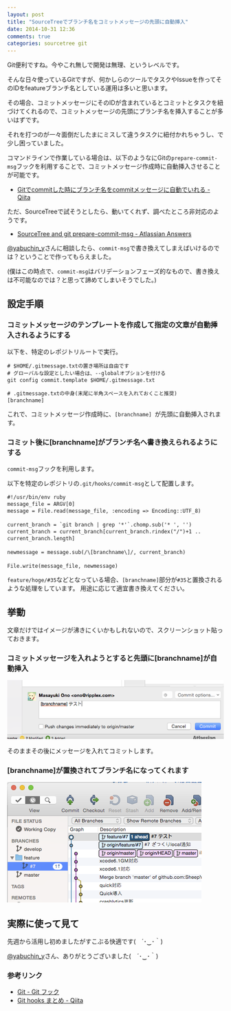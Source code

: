 ```yaml
---
layout: post
title: "SourceTreeでブランチ名をコミットメッセージの先頭に自動挿入"
date: 2014-10-31 12:36
comments: true
categories: sourcetree git
---
```


Git便利ですね。今やこれ無しで開発は無理、というレベルです。

そんな日々使っているGitですが、何かしらのツールでタスクやIssueを作ってそのIDをfeatureブランチ名としている運用は多いと思います。

その場合、コミットメッセージにそのIDが含まれているとコミットとタスクを紐づけてくれるので、コミットメッセージの先頭にブランチ名を挿入することが多いはずです。

それを打つのが一々面倒だしたまにミスして違うタスクに紐付かれちゃうし、で少し困っていました。

コマンドラインで作業している場合は、以下のようなにGitの`prepare-commit-msg`フックを利用することで、コミットメッセージ作成時に自動挿入させることが可能です。

- [Gitでcommitした時にブランチ名をcommitメッセージに自動でいれる - Qiita](http://qiita.com/ykyk1218/items/4c17eef472ae8c31991f)


ただ、SourceTreeで試そうとしたら、動いてくれず、調べたところ非対応のようです。

- [SourceTree and git prepare-commit-msg - Atlassian Answers](https://answers.atlassian.com/questions/169399/sourcetree-and-git-prepare-commit-msg)

[@yabuchin_y](https://twitter.com/yabuchin_y)さんに相談したら、`commit-msg`で書き換えてしまえばいけるのでは？ということで作ってもらえました。

(僕はこの時点で、`commit-msg`はバリデーションフェーズ的なもので、書き換えは不可能なのでは？と思って諦めてしまいそうでした。)

## 設定手順

<!-- more -->

### コミットメッセージのテンプレートを作成して指定の文章が自動挿入されるようにする

以下を、特定のレポジトリルートで実行。

```
# $HOME/.gitmessage.txtの置き場所は自由です
# グローバルな設定としたい場合は、--globalオプションを付ける
git config commit.template $HOME/.gitmessage.txt
```

```
# .gitmessage.txtの中身(末尾に半角スペースを入れておくこと推奨)
[branchname]
```

これで、コミットメッセージ作成時に、`[branchname] `が先頭に自動挿入されます。

### コミット後に[branchname]がブランチ名へ書き換えられるようにする

`commit-msg`フックを利用します。

以下を特定のレポジトリの`.git/hooks/commit-msg`として配置します。

```
#!/usr/bin/env ruby
message_file = ARGV[0]
message = File.read(message_file, :encoding => Encoding::UTF_8)

current_branch = `git branch | grep '*'`.chomp.sub('* ', '')
current_branch = current_branch[current_branch.rindex("/")+1 .. current_branch.length]

newmessage = message.sub(/\[branchname\]/, current_branch)

File.write(message_file, newmessage)
```

`feature/hoge/#35`などとなっている場合、`[branchname]`部分が`#35`と置換されるような処理をしています。
用途に応じて適宜書き換えてください。

## 挙動

文章だけではイメージが沸きにくいかもしれないので、スクリーンショット貼っておきます。

### コミットメッセージを入れようとすると先頭に[branchname]が自動挿入

![](/images/post/st1.png)

そのままその後にメッセージを入れてコミットします。

### [branchname]が置換されてブランチ名になってくれます

![](/images/post/st2.png)

## 実際に使って見て

先週から活用し初めましたがすこぶる快適です(　´･‿･｀)

[@yabuchin_y](https://twitter.com/yabuchin_y)さん、ありがとうございました(　´･‿･｀)

### 参考リンク

- [Git - Git フック](http://git-scm.com/book/ja/v1/Git-%E3%81%AE%E3%82%AB%E3%82%B9%E3%82%BF%E3%83%9E%E3%82%A4%E3%82%BA-Git-%E3%83%95%E3%83%83%E3%82%AF)
- [Git hooks まとめ - Qiita](http://qiita.com/khlizard/items/dfe1ec9d82c0ed5da7c6)
